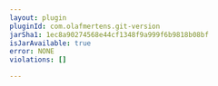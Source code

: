 ```yaml
---
layout: plugin
pluginId: com.olafmertens.git-version
jarSha1: 1ec8a90274568e44cf1348f9a999f6b9818b08bf
isJarAvailable: true
error: NONE
violations: []

---
```

